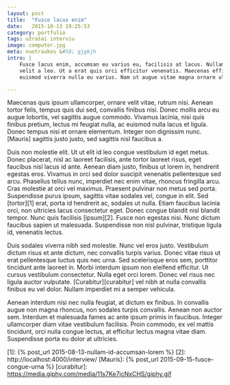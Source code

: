 ```yaml
---
layout: post
title:  "Fusce lacus enim"
date:   2015-10-13 19:25:53
category: portfolio
tags: užrašai interviu
image: computer.jpg
meta: nuotraukos &#58; gjgkjh
intro: |
    Fusce lacus enim, accumsan eu varius eu, facilisis at lacus. Nullam vestibulum, enim vitae commodo tristique, elit sem sollicitudin ipsum, non gravida nulla
    velit a leo. Ut a erat quis orci efficitur venenatis. Maecenas efficitur lectus a dolor rutrum cursus. Morbi condimentum at nibh sit amet cursus. Maecenas
    euismod viverra nulla eu varius. Nam ut augue vitae magna ornare ultrices. Suspendisse a enim sit amet libero vestibulum interdum in eget orci.

---
```

Maecenas quis ipsum ullamcorper, ornare velit vitae, rutrum nisi. Aenean tortor felis, tempus quis dui sed, convallis finibus nisi. Donec mollis arcu eu augue lobortis, vel sagittis augue commodo. Vivamus lacinia, nisi quis finibus pretium, lectus mi feugiat nulla, ac euismod nulla lacus et ligula. Donec tempus nisi et ornare elementum. Integer non dignissim nunc. [Mauris] sagittis justo justo, sed sagittis nisl faucibus a.

Duis non molestie elit. Ut ut elit id leo congue vestibulum id eget metus. Donec placerat, nisl ac laoreet facilisis, ante tortor laoreet risus, eget faucibus nisl lacus id ante. Aenean diam justo, finibus ut lorem in, hendrerit egestas eros. Vivamus in orci sed dolor suscipit venenatis pellentesque sed arcu. Phasellus tellus nunc, imperdiet nec enim vitae, rhoncus fringilla arcu. Cras molestie at orci vel maximus. Praesent pulvinar non metus sed porta. Suspendisse purus ipsum, sagittis vitae sodales vel, congue in elit. Sed [tortor][1] erat, porta id hendrerit ac, sodales ut nulla. Etiam faucibus lacinia orci, non ultricies lacus consectetur eget. Donec congue blandit nisl blandit tempor. Nunc quis facilisis [ipsum][2]. Fusce non egestas nisi. Nunc dictum faucibus sapien ut malesuada. Suspendisse non nisl pulvinar, tristique ligula id, venenatis lectus.

Duis sodales viverra nibh sed molestie. Nunc vel eros justo. Vestibulum dictum risus et ante dictum, nec convallis turpis varius. Donec vitae risus ut erat pellentesque luctus quis nec urna. Sed scelerisque eros sem, porttitor tincidunt ante laoreet in. Morbi interdum ipsum non eleifend efficitur. Ut cursus vestibulum consectetur. Nulla eget orci lorem. Donec vel risus nec ligula auctor vulputate. [Curabitur][curabitur] vel nibh at nulla convallis finibus eu vel dolor. Nullam imperdiet mi a semper vehicula.

Aenean interdum nisi nec nulla feugiat, at dictum ex finibus. In convallis augue non magna rhoncus, non sodales turpis convallis. Aenean non auctor sem. Interdum et malesuada fames ac ante ipsum primis in faucibus. Integer ullamcorper diam vitae vestibulum facilisis. Proin commodo, ex vel mattis tincidunt, orci nulla congue lectus, at efficitur lectus magna vitae diam. Suspendisse porta eu dolor at ultricies.


[1]:           {% post_url 2015-08-13-nullam-id-accumsan-lorem %}
[2]:           http://localhost:4000/interview/
[Mauris]:      {% post_url 2015-09-15-fusce-congue-urna %}
[curabitur]:   https://media.giphy.com/media/11s7Ke7jcNxCHS/giphy.gif